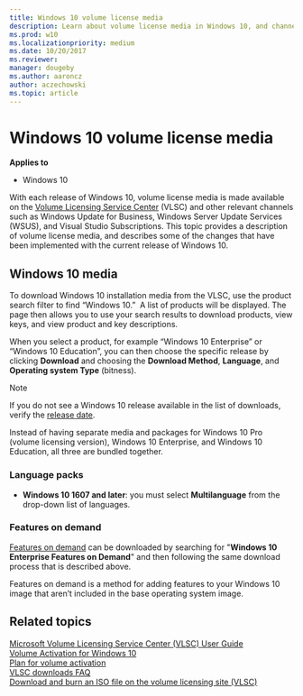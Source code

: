 ```yaml
---
title: Windows 10 volume license media
description: Learn about volume license media in Windows 10, and channels such as the Volume License Service Center (VLSC).
ms.prod: w10
ms.localizationpriority: medium
ms.date: 10/20/2017
ms.reviewer: 
manager: dougeby
ms.author: aaroncz
author: aczechowski
ms.topic: article
---
```


# Windows 10 volume license media


**Applies to**

-   Windows 10

With each release of Windows 10, volume license media is made available on the [Volume Licensing Service Center](https://www.microsoft.com/vlsc) (VLSC) and other relevant channels such as Windows Update for Business, Windows Server Update Services (WSUS), and Visual Studio Subscriptions. This topic provides a description of volume license media, and describes some of the changes that have been implemented with the current release of Windows 10.

## Windows 10 media

To download Windows 10 installation media from the VLSC, use the product search filter to find “Windows 10.”  A list of products will be displayed. The page then allows you to use your search results to download products, view keys, and view product and key descriptions.

When you select a product, for example “Windows 10 Enterprise” or “Windows 10 Education”, you can then choose the specific release by clicking **Download** and choosing the **Download Method**, **Language**, and **Operating system Type** (bitness).

> [!NOTE]
> If you do not see a Windows 10 release available in the list of downloads, verify the [release date](https://technet.microsoft.com/windows/release-info.aspx).

Instead of having separate media and packages for Windows 10 Pro (volume licensing version), Windows 10 Enterprise, and Windows 10 Education, all three are bundled together. 

### Language packs

- **Windows 10 1607 and later**: you must select **Multilanguage** from the drop-down list of languages.

### Features on demand

[Features on demand](/archive/blogs/mniehaus/adding-features-including-net-3-5-to-windows-10) can be downloaded by searching for "**Windows 10 Enterprise Features on Demand**" and then following the same download process that is described above.

Features on demand is a method for adding features to your Windows 10 image that aren’t included in the base operating system image.


## Related topics

[Microsoft Volume Licensing Service Center (VLSC) User Guide](https://www.microsoft.com/download/details.aspx?id=10585)
<br>[Volume Activation for Windows 10](./volume-activation/volume-activation-windows-10.md)
<br>[Plan for volume activation](./volume-activation/plan-for-volume-activation-client.md)
<br>[VLSC downloads FAQ](https://www.microsoft.com/Licensing/servicecenter/Help/FAQDetails.aspx?id=150)
<br>[Download and burn an ISO file on the volume licensing site (VLSC)](/troubleshoot/windows-client/deployment/iso-file-on-vlsc)


 

 
